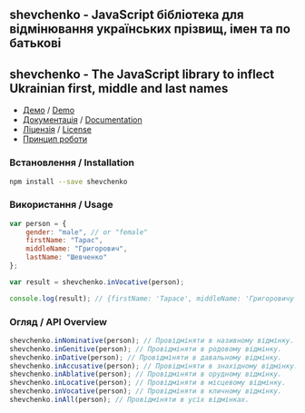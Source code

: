 ## shevchenko - JavaScript бібліотека для відмінювання українських прізвищ, імен та по батькові 

## shevchenko - The JavaScript library to inflect Ukrainian first, middle and last names

* [Демо](http://shevchenko-js.tooleks.com/?lang=uk#demo) / [Demo](http://shevchenko-js.tooleks.com/?lang=en#demo)
* [Документація](https://github.com/tooleks/shevchenko-js/wiki/%5Buk%5D-%D0%94%D0%BE%D0%BA%D1%83%D0%BC%D0%B5%D0%BD%D1%82%D0%B0%D1%86%D1%96%D1%8F) / [Documentation](https://github.com/tooleks/shevchenko-js/wiki/%5Ben%5D-Documentation)
* [Ліцензія](https://github.com/tooleks/shevchenko-js/blob/master/LICENSE) / [License](https://github.com/tooleks/shevchenko-js/blob/master/LICENSE)
* [Принцип роботи](https://github.com/tooleks/shevchenko-js/wiki/%5Buk%5D-%D0%9F%D1%80%D0%B8%D0%BD%D1%86%D0%B8%D0%BF-%D1%80%D0%BE%D0%B1%D0%BE%D1%82%D0%B8)

### Встановлення / Installation

```bash
npm install --save shevchenko
```

### Використання / Usage

```JavaScript
var person = {
    gender: "male", // or "female"
    firstName: "Тарас",
    middleName: "Григорович",
    lastName: "Шевченко"
};

var result = shevchenko.inVocative(person);

console.log(result); // {firstName: 'Тарасе', middleName: 'Григоровичу', lastName: 'Шевченку'}
```

### Огляд / API Overview

```JavaScript
shevchenko.inNominative(person); // Провідміняти в називному відмінку.
shevchenko.inGenitive(person); // Провідміняти в родовому відмінку.
shevchenko.inDative(person); // Провідміняти в давальному відмінку.
shevchenko.inAccusative(person); // Провідміняти в знахідному відмінку.
shevchenko.inAblative(person); // Провідміняти в орудному відмінку.
shevchenko.inLocative(person); // Провідміняти в місцевому відмінку.
shevchenko.inVocative(person); // Провідміняти в кличному відмінку.
shevchenko.inAll(person); // Провідміняти в усіх відмінках.
```
